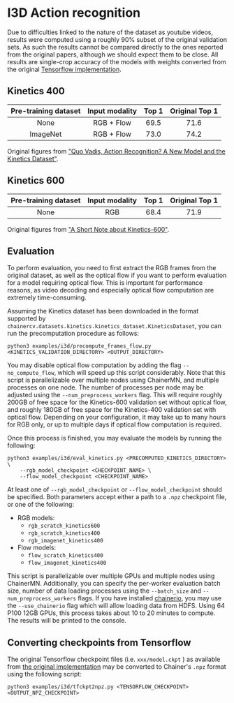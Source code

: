 # I3D Action recognition
Due to difficulties linked to the nature of the dataset as youtube videos, results were computed using a roughly 90% subset of the original validation sets. As such the results cannot be compared directly to the ones reported from the original papers, although we should expect them to be close. All results are single-crop accuracy of the models with weights converted from the original [Tensorflow implementation](https://github.com/deepmind/kinetics-i3d).

## Kinetics 400
| Pre-training dataset | Input modality | Top 1 | Original Top 1 |
|:-:|:-:|:-:|:-:|
| None | RGB + Flow | 69.5 | 71.6 |
| ImageNet | RGB + Flow | 73.0 | 74.2 |

Original figures from ["Quo Vadis, Action Recognition? A New Model and the Kinetics Dataset"](https://arxiv.org/abs/1705.07750).

## Kinetics 600
| Pre-training dataset | Input modality | Top 1 | Original Top 1 |
|:-:|:-:|:-:|:-:|
| None | RGB | 68.4 | 71.9 |

Original figures from ["A Short Note about Kinetics-600"](https://arxiv.org/abs/1808.01340).

## Evaluation
To perform evaluation, you need to first extract the RGB frames from the original dataset, as well as the optical flow if you want to perform evaluation for a model requiring optical flow. This is important for performance reasons, as video decoding and especially optical flow computation are extremely time-consuming.

Assuming the Kinetics dataset has been downloaded in the format supported by `chainercv.datasets.kinetics.kinetics_dataset.KineticsDataset`, you can run the precomputation procedure as follows:

    python3 examples/i3d/precompute_frames_flow.py <KINETICS_VALIDATION_DIRECTORY> <OUTPUT_DIRECTORY>

You may disable optical flow computation by adding the flag `--no_compute_flow`, which will speed up this script considerably. Note that this script is parallelizable over multiple nodes using ChainerMN, and multiple processes on one node. The number of processes per node may be adjusted using the `--num_preprocess_workers` flag. This will require roughly 200GB of free space for the Kinetics-600 validation set without optical flow, and roughly 180GB of free space for the Kinetics-400 validation set with optical flow. Depending on your configuration, it may take up to many hours for RGB only, or up to multiple days if optical flow computation is required.

Once this process is finished, you may evaluate the models by running the following:

    python3 examples/i3d/eval_kinetics.py <PRECOMPUTED_KINETICS_DIRECTORY> \
        --rgb_model_checkpoint <CHECKPOINT_NAME> \
        --flow_model_checkpoint <CHECKPOINT_NAME>
 
At least one of `--rgb_model_checkpoint` or `--flow_model_checkpoint` should be specified. Both parameters accept either a path to a `.npz` checkpoint file, or one of the following:
- RGB models:
    - `rgb_scratch_kinetics600`
    - `rgb_scratch_kinetics400`
    - `rgb_imagenet_kinetics400`
- Flow models:
    - `flow_scratch_kinetics400`
    - `flow_imagenet_kinetics400`

This script is parallelizable over multiple GPUs and multiple nodes using ChainerMN. Additionally, you can specify the per-worker evaluation batch size, number of data loading processes using the `--batch_size` and `--num_preprocess_workers` flags. If you have installed [chainerio](https://github.com/chainer/chainerio), you may use the `--use_chainerio` flag which will allow loading data from HDFS. Using 64 P100 12GB GPUs, this process takes about 10 to 20 minutes to compute. The results will be printed to the console.

## Converting checkpoints from Tensorflow
The original Tensorflow checkpoint files (i.e. `xxx/model.ckpt` ) as available from [the original implementation](https://github.com/deepmind/kinetics-i3d) may be converted to Chainer's `.npz` format using the following script:

    python3 examples/i3d/tfckpt2npz.py <TENSORFLOW_CHECKPOINT> <OUTPUT_NPZ_CHECKPOINT>
 